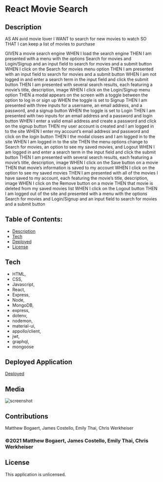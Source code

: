 # React Movie Search

## Description

AS AN avid movie lover
I WANT to search for new movies to watch
SO THAT I can keep a list of movies to purchase

GIVEN a movie search engine
WHEN I load the search engine
THEN I am presented with a menu with the options Search for movies and Login/Signup and an input field to search for movies and a submit button
WHEN I click on the Search for movies menu option
THEN I am presented with an input field to search for movies and a submit button
WHEN I am not logged in and enter a search term in the input field and click the submit button
THEN I am presented with several search results, each featuring a movie’s title, description, image
WHEN I click on the Login/Signup menu option
THEN a modal appears on the screen with a toggle between the option to log in or sign up
WHEN the toggle is set to Signup
THEN I am presented with three inputs for a username, an email address, and a password, and a signup button
WHEN the toggle is set to Login
THEN I am presented with two inputs for an email address and a password and login button
WHEN I enter a valid email address and create a password and click on the signup button
THEN my user account is created and I am logged in to the site
WHEN I enter my account’s email address and password and click on the login button
THEN I the modal closes and I am logged in to the site
WHEN I am logged in to the site
THEN the menu options change to Search for movies, an option to see my saved movies, and Logout
WHEN I am logged in and enter a search term in the input field and click the submit button
THEN I am presented with several search results, each featuring a movie’s title, description, image
WHEN I click on the Save button on a movie
THEN that movie’s information is saved to my account
WHEN I click on the option to see my saved movies
THEN I am presented with all of the movies I have saved to my account, each featuring the movie’s title, description, image
WHEN I click on the Remove button on a movie
THEN that movie is deleted from my saved movies list
WHEN I click on the Logout button
THEN I am logged out of the site and presented with a menu with the options Search for movies and Login/Signup and an input field to search for movies and a submit button

## Table of Contents:

- [Description](#description)
- [Tech](#tech)
- [Deployed](#deployed)
- [License](#license)

## Tech

* HTML,
* CSS,
* Javascript,
* React,
* Express,
* Node,
* MongoDB,
* express,
* dotenv,
* nodemon,
* material-ui,
* appollo/client,
* jwt,
* graphql,
* mongoose

## Deployed Application
[Deployed](https://quiet-hamlet-24216.herokuapp.com/)

## Media
![screenshot](https://user-images.githubusercontent.com/67806840/112768240-f2d54f00-8fcf-11eb-927d-91827927e756.png)

## Contributions
Matthew Bogaert, James Costello, Emily Thai, Chris Werkheiser

### ©️2021 Matthew Bogaert, James Costello, Emily Thai, Chris Werkheiser

## License

This application is unlicensed.
